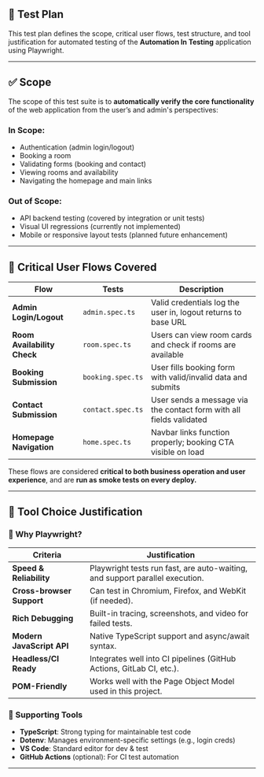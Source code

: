 ## 🧪 Test Plan

This test plan defines the scope, critical user flows, test structure, and tool justification for automated testing of the **Automation In Testing** application using Playwright.

---

## ✅ Scope

The scope of this test suite is to **automatically verify the core functionality** of the web application from the user’s and admin's perspectives:

### In Scope:

- Authentication (admin login/logout)
- Booking a room
- Validating forms (booking and contact)
- Viewing rooms and availability
- Navigating the homepage and main links

### Out of Scope:

- API backend testing (covered by integration or unit tests)
- Visual UI regressions (currently not implemented)
- Mobile or responsive layout tests (planned future enhancement)

---

## 🔀 Critical User Flows Covered

| Flow                        | Tests             | Description                                                         |
| --------------------------- | ----------------- | ------------------------------------------------------------------- |
| **Admin Login/Logout**      | `admin.spec.ts`   | Valid credentials log the user in, logout returns to base URL       |
| **Room Availability Check** | `room.spec.ts`    | Users can view room cards and check if rooms are available          |
| **Booking Submission**      | `booking.spec.ts` | User fills booking form with valid/invalid data and submits         |
| **Contact Submission**      | `contact.spec.ts` | User sends a message via the contact form with all fields validated |
| **Homepage Navigation**     | `home.spec.ts`    | Navbar links function properly; booking CTA visible on load         |

These flows are considered **critical to both business operation and user experience**, and are **run as smoke tests on every deploy.**

---

## 🧹 Tool Choice Justification

### 🎯 Why Playwright?

| Criteria                  | Justification                                                                |
| ------------------------- | ---------------------------------------------------------------------------- |
| **Speed & Reliability**   | Playwright tests run fast, are auto-waiting, and support parallel execution. |
| **Cross-browser Support** | Can test in Chromium, Firefox, and WebKit (if needed).                       |
| **Rich Debugging**        | Built-in tracing, screenshots, and video for failed tests.                   |
| **Modern JavaScript API** | Native TypeScript support and async/await syntax.                            |
| **Headless/CI Ready**     | Integrates well into CI pipelines (GitHub Actions, GitLab CI, etc.).         |
| **POM-Friendly**          | Works well with the Page Object Model used in this project.                  |

### 🎯 Supporting Tools

- **TypeScript**: Strong typing for maintainable test code
- **Dotenv**: Manages environment-specific settings (e.g., login creds)
- **VS Code**: Standard editor for dev & test
- **GitHub Actions** (optional): For CI test automation

---

